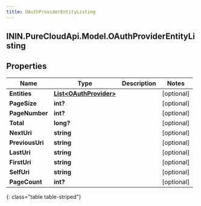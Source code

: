 ```yaml
---
title: OAuthProviderEntityListing
---
```

## ININ.PureCloudApi.Model.OAuthProviderEntityListing

## Properties

|Name | Type | Description | Notes|
|------------ | ------------- | ------------- | -------------|
| **Entities** | [**List&lt;OAuthProvider&gt;**](OAuthProvider.html) |  | [optional] |
| **PageSize** | **int?** |  | [optional] |
| **PageNumber** | **int?** |  | [optional] |
| **Total** | **long?** |  | [optional] |
| **NextUri** | **string** |  | [optional] |
| **PreviousUri** | **string** |  | [optional] |
| **LastUri** | **string** |  | [optional] |
| **FirstUri** | **string** |  | [optional] |
| **SelfUri** | **string** |  | [optional] |
| **PageCount** | **int?** |  | [optional] |
{: class="table table-striped"}


